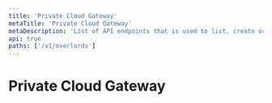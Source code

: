 ```yaml
---
title: 'Private Cloud Gateway'
metaTitle: 'Private Cloud Gateway'
metaDescription: 'List of API endpoints that is used to list, create or configure private cloud gateways'
api: true
paths: ['/v1/overlords']
---
```


# Private Cloud Gateway
